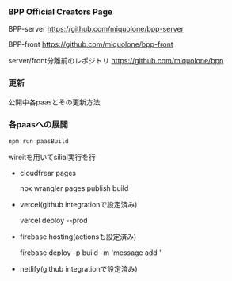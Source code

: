 ### BPP Official Creators Page

BPP-server
https://github.com/miquolone/bpp-server

BPP-front
https://github.com/miquolone/bpp-front

server/front分離前のレポジトリ
https://github.com/miquolone/bpp

### 更新

公開中各paasとその更新方法

### 各paasへの展開
```
npm run paasBuild
```

wireitを用いてsilial実行を行

- cloudfrear pages 

  npx wrangler pages publish build

- vercel(github integrationで設定済み) 

  vercel deploy --prod

- firebase hosting(actionsも設定済み) 

  firebase deploy -p build -m 'message add '

- netlify(github integrationで設定済み) 






